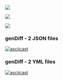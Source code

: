 <a href="https://codeclimate.com/github/temir-cs/frontend-project-lvl2" target="_blank"><img src="https://api.codeclimate.com/v1/badges/a99a88d28ad37a79dbf6/maintainability"/></a>

<a href="https://codeclimate.com/github/temir-cs/frontend-project-lvl2/test_coverage"><img src="https://api.codeclimate.com/v1/badges/c6b5b6a8f6b738a0196f/test_coverage" /></a>

<a href="https://github.com/temir-cs/frontend-project-lvl2/actions" target="_blank"><img src="https://github.com/temir-cs/frontend-project-lvl2/workflows/build/badge.svg"/></a>

### genDiff - 2 JSON files
[![asciicast](https://asciinema.org/a/mhEQUv1Alep1xUG2VKPsK2iob.svg)](https://asciinema.org/a/mhEQUv1Alep1xUG2VKPsK2iob)

### genDiff - 2 YML files
[![asciicast](https://asciinema.org/a/n98qgVEAJSZlydEsr89m6WHIG.svg)](https://asciinema.org/a/n98qgVEAJSZlydEsr89m6WHIG)